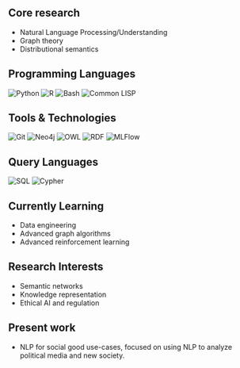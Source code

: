 ## Core research
- Natural Language Processing/Understanding
- Graph theory
- Distributional semantics

## Programming Languages
![Python](https://img.shields.io/badge/-Python-3776AB?style=flat-square&logo=python&logoColor=white)
![R](https://img.shields.io/badge/-R-276DC3?style=flat-square&logo=r&logoColor=white)
![Bash](https://img.shields.io/badge/-Bash-4EAA25?style=flat-square&logo=gnu-bash&logoColor=white)
![Common LISP](https://img.shields.io/badge/-Common%20LISP-3E6E93?style=flat-square)

## Tools & Technologies
![Git](https://img.shields.io/badge/-Git-F05032?style=flat-square&logo=git&logoColor=white)
![Neo4j](https://img.shields.io/badge/-Neo4j-008CC1?style=flat-square&logo=neo4j&logoColor=white)
![OWL](https://img.shields.io/badge/-OWL-5C4EE5?style=flat-square)
![RDF](https://img.shields.io/badge/-RDF-0C479C?style=flat-square)
![MLFlow](https://img.shields.io/badge/-MLFlow-0194E2?style=flat-square&logo=mlflow&logoColor=white)

## Query Languages
![SQL](https://img.shields.io/badge/-SQL-4479A1?style=flat-square&logo=postgresql&logoColor=white)
![Cypher](https://img.shields.io/badge/-Cypher-008CC1?style=flat-square&logo=neo4j&logoColor=white)

## Currently Learning
- Data engineering
- Advanced graph algorithms
- Advanced reinforcement learning
  
## Research Interests
- Semantic networks
- Knowledge representation
- Ethical AI and regulation

## Present work

- NLP for social good use-cases, focused on using NLP to analyze political media and new society.
